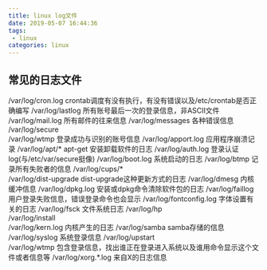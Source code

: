 ```yaml
---
title: linux log文件
date: 2019-05-07 16:44:36
tags:
 - linux
categories: linux
---
```


## 常见的日志文件
/var/log/cron.log	crontab调度有没有执行，有没有错误以及/etc/crontab是否正确编写
/var/log/lastlog	所有账号最后一次的登录信息，非ASCII文件
/var/log/mail.log	所有邮件的往来信息
/var/log/messages	各种错误信息
/var/log/secure		
/var/log/wtmp		登录成功与识别的账号信息
/var/log/apport.log	应用程序崩溃记录
/var/log/apt/\*		apt-get 安装卸载软件的日志
/var/log/auth.log	登录认证log(与/etc/var/secure挺像)
/var/log/boot.log	系统启动的日志
/var/log/btmp		记录所有失败者的信息
/var/log/cups/\* 		
/var/log/dist-upgrade	dist-upgrade这种更新方式的日志
/var/log/dmesg		内核缓冲信息
/var/log/dpkg.log	安装或dpkg命令清除软件包的日志
/var/log/faillog	用户登录失败信息，错误登录命令也会显示
/var/log/fontconfig.log	字体设置有关的日志
/var/log/fsck		文件系统日志
/var/log/hp		
/var/log/install	
/var/log/kern.log	内核产生的日志
/var/log/samba		samba存储的信息
/var/log/syslog		系统登录信息
/var/log/upstart	
/var/log/wtmp		包含登录信息，找出谁正在登录进入系统以及谁用命令显示这个文件或者信息等
/var/log/xorg.\*.log	来自X的日志信息

